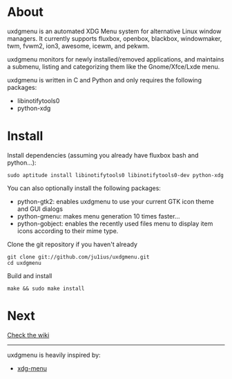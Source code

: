 About
=====

uxdgmenu is an automated XDG Menu system for alternative Linux window managers.
It currently supports fluxbox, openbox, blackbox, windowmaker, twm, fvwm2, ion3, awesome, icewm, and pekwm.

uxdgmenu monitors for newly installed/removed applications,
and maintains a submenu, listing and categorizing them like the Gnome/Xfce/Lxde menu.

uxdgmenu is written in C and Python and only requires the following packages:

* libinotifytools0
* python-xdg

Install
=======

Install dependencies (assuming you already have fluxbox bash and python...):

    sudo aptitude install libinotifytools0 libinotifytools0-dev python-xdg

You can also optionally install the following packages:

* python-gtk2:    enables uxdgmenu to use your current GTK icon theme and GUI dialogs
* python-gmenu:   makes menu generation 10 times faster...
* python-gobject: enables the recently used files menu to display item icons
                  according to their mime type.

Clone the git repository if you haven't already

    git clone git://github.com/ju1ius/uxdgmenu.git
    cd uxdgmenu

Build and install

    make && sudo make install

Next
====

[Check the wiki](http://github.com/ju1ius/uxdgmenu/wiki)

-----------------------------------------------------------------------
uxdgmenu is heavily inspired by:

* [xdg-menu](http://cvs.fedoraproject.org/viewvc/devel/openbox/xdg-menu)
